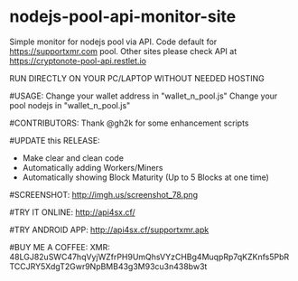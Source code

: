 # nodejs-pool-api-monitor-site
Simple monitor for nodejs pool via API. Code default for https://supportxmr.com pool. Other sites please check API at https://cryptonote-pool-api.restlet.io

RUN DIRECTLY ON YOUR PC/LAPTOP WITHOUT NEEDED HOSTING

#USAGE:
Change your wallet address in "wallet_n_pool.js"
Change your pool nodejs in "wallet_n_pool.js"

#CONTRIBUTORS:
Thank @gh2k for some enhancement scripts

#UPDATE this RELEASE:
- Make clear and clean code
- Automatically adding Workers/Miners
- Automatically showing Block Maturity (Up to 5 Blocks at one time)

#SCREENSHOT:
http://imgh.us/screenshot_78.png

#TRY IT ONLINE:
http://api4sx.cf/

#TRY ANDROID APP:
http://api4sx.cf/supportxmr.apk

#BUY ME A COFFEE:
XMR:
48LGJ82uSWC47hqVyjWZfrPH9UmQhsVYzCHBg4MuqpRp7qKZKnfs5PbRTCCJRY5XdgT2Gwr9NpBMB43g3M93cu3n438bw3t

